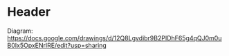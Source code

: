 <!-- TITLE: Architecture -->
<!-- SUBTITLE: A quick summary of Architecture -->

# Header

Diagram: https://docs.google.com/drawings/d/12Q8Lgvdibr9B2PIDhF65g4qQJ0m0uB0Ix5OpxENrlRE/edit?usp=sharing